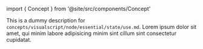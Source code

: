 import { Concept } from '@site/src/components/Concept'

<Concept
  title    = "node/essential/state/use"
  kind     = "Core"
  category = "Visualscript"
  block    = {true}>
This is a dummy description for `concepts/visualscript/node/essential/state/use.md`.
Lorem ipsum dolor sit amet, qui minim labore adipisicing minim sint cillum sint consectetur cupidatat.
</Concept>



